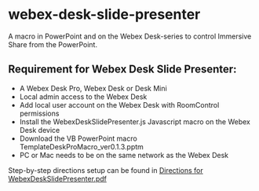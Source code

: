 # webex-desk-slide-presenter
A macro in PowerPoint and on the Webex Desk-series to control Immersive Share from the PowerPoint.  

## Requirement for Webex Desk Slide Presenter:

- A Webex Desk Pro, Webex Desk or Desk Mini
- Local admin access to the Webex Desk
- Add local user account on the Webex Desk with RoomControl permissions
- Install the WebexDeskSlidePresenter.js Javascript macro on the Webex Desk device
- Download the VB PowerPoint macro TemplateDeskProMacro_ver0.1.3.pptm 
- PC or Mac needs to be on the same network as the Webex Desk 

Step-by-step directions setup can be found in [Directions for WebexDeskSlidePresenter.pdf](https://github.com/vtjoeh/webex-desk-slide-presenter/blob/main/Directions%20for%20WebexDeskSlidePresenter_ver_0.1.3.pdf)



